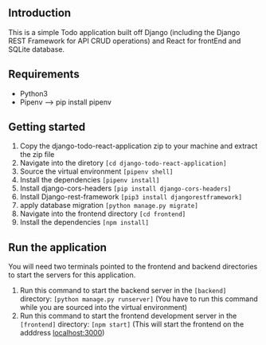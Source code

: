 ## Introduction

This is a simple Todo application built off Django (including the Django REST Framework for API CRUD operations) and React for frontEnd and SQLite database.

## Requirements
* Python3
* Pipenv --> pip install pipenv

## Getting started
1. Copy the django-todo-react-application  zip to your machine and extract the zip file
2. Navigate into the diretory ```[cd django-todo-react-application]```
3. Source the virtual environment ```[pipenv shell]```
4. Install the dependencies ```[pipenv install]```
5. Install django-cors-headers ```[pip install django-cors-headers]```
6. Install Django-rest-framework ```[pip3 install djangorestframework]```
7. apply database migration ```[python manage.py migrate]```
8. Navigate into the frontend directory ```[cd frontend]```
9. Install the dependencies ```[npm install]```

## Run the application
You will need two terminals pointed to the frontend and backend directories to start the servers for this application.

1. Run this command to start the backend server in the ```[backend]``` directory: ```[python manage.py runserver]``` (You have to run this command while you are sourced into the virtual environment)
2. Run this command to start the frontend development server in the ```[frontend]``` directory: ```[npm start]``` (This will start the frontend on the adddress [localhost:3000](http://localhost:3000))

